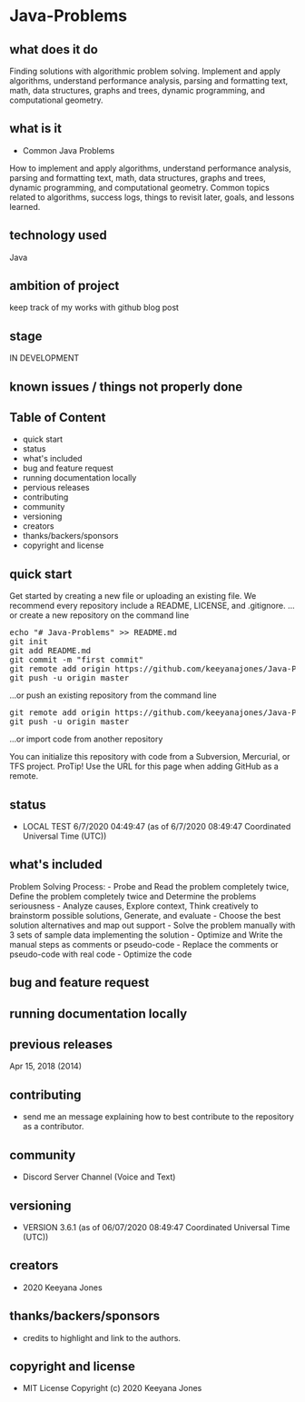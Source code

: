 # Java-Problems
## what does it do
Finding solutions with algorithmic problem solving. Implement and apply algorithms, understand performance analysis, parsing and formatting text, math, data structures, graphs and trees, dynamic programming, and computational geometry.

## what is it
- Common Java Problems

How to implement and apply algorithms, understand performance analysis, parsing and formatting text, math, data structures, graphs and trees, dynamic programming, and computational geometry.  Common topics related to algorithms, success logs, things to revisit later, goals, and lessons learned. 

## technology used
Java 

## ambition of project
keep track of my works with github blog post

## stage
IN DEVELOPMENT

## known issues / things not properly done 


## Table of Content
- quick start
- status
- what's included
- bug and feature request
- running documentation locally
- pervious releases
- contributing
- community 
- versioning
- creators
- thanks/backers/sponsors
- copyright and license

## quick start
Get started by creating a new file or uploading an existing file. We recommend every repository include a README, LICENSE, and .gitignore.
…or create a new repository on the command line

<pre>
echo "# Java-Problems" >> README.md
git init
git add README.md
git commit -m "first commit"
git remote add origin https://github.com/keeyanajones/Java-Problems.git
git push -u origin master
</pre>                

…or push an existing repository from the command line
<pre>
git remote add origin https://github.com/keeyanajones/Java-Problems.git
git push -u origin master
</pre>

…or import code from another repository

You can initialize this repository with code from a Subversion, Mercurial, or TFS project.
ProTip! Use the URL for this page when adding GitHub as a remote. 

## status
- LOCAL TEST 6/7/2020 04:49:47 (as of 6/7/2020 08:49:47 Coordinated Universal Time (UTC))

## what's included
Problem Solving Process:
    - Probe and Read the problem completely twice, Define the problem completely twice and Determine the problems seriousness
    - Analyze causes, Explore context, Think creatively to brainstorm possible solutions, Generate, and evaluate
    - Choose the best solution alternatives and map out support
    - Solve the problem manually with 3 sets of sample data implementing the solution
    - Optimize and Write the manual steps as comments or pseudo-code
    - Replace the comments or pseudo-code with real code
    - Optimize the code
    
## bug and feature request

## running documentation locally

## previous releases
Apr 15, 2018 (2014)

## contributing
  - send me an message explaining how to best contribute to the repository as a contributor.

## community
  - Discord Server Channel (Voice and Text)
 
## versioning
- VERSION 3.6.1 (as of 06/07/2020 08:49:47 Coordinated Universal Time (UTC))

## creators
 - 2020 Keeyana Jones

## thanks/backers/sponsors
 - credits to highlight and link to the authors.

## copyright and license 
 - MIT License Copyright (c) 2020 Keeyana Jones
 
